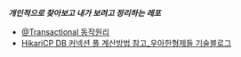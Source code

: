***개인적으로 찾아보고 내가 보려고 정리하는 레포***

- [@Transactional 동작원리](https://github.com/song960530/TIL/tree/main/spring/transaction)
- [HikariCP DB 커넥션 풀 계산방법 참고_우아한형제들 기술블로그](https://techblog.woowahan.com/2663/)
